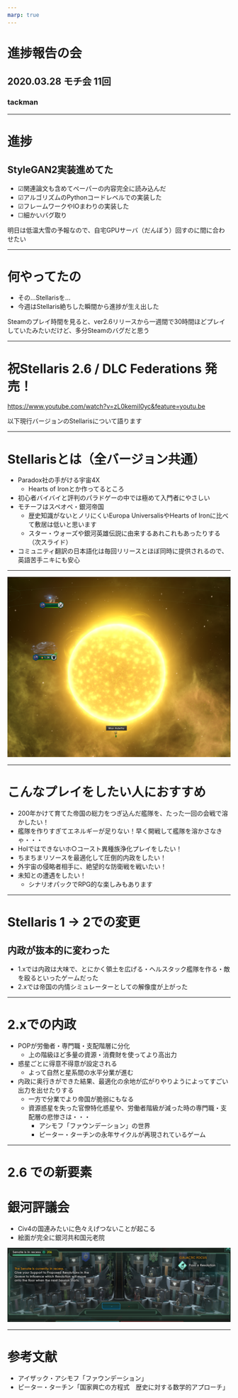 ```yaml
---
marp: true
---
```


# 進捗報告の会

## 2020.03.28 モチ会 11回

### tackman

---

# 進捗

## StyleGAN2実装進めてた

- ☑関連論文も含めてペーパーの内容完全に読み込んだ
- ☑アルゴリズムのPythonコードレベルでの実装した
- ☑フレームワークやIOまわりの実装した
- ☐細かいバグ取り

明日は低温大雪の予報なので、自宅GPUサーバ（だんぼう）回すのに間に合わせたい

---

# 何やってたの

- その…Stellarisを…
- 今週はStellaris絶ちした瞬間から進捗が生え出した

Steamのプレイ時間を見ると、ver2.6リリースから一週間で30時間ほどプレイしていたみたいだけど、多分Steamのバグだと思う

---

# 祝Stellaris 2.6 / DLC Federations 発売！

https://www.youtube.com/watch?v=zL0kemiI0yc&feature=youtu.be

以下現行バージョンのStellarisについて語ります

---

# Stellarisとは（全バージョン共通）

- Paradox社の手がける宇宙4X
  - Hearts of Ironとか作ってるところ
- 初心者バイバイと評判のパラドゲーの中では極めて入門者にやさしい
- モチーフはスペオペ・銀河帝国
  - 歴史知識がないとノリにくいEuropa UniversalisやHearts of Ironに比べて敷居は低いと思います
  - スター・ウォーズや銀河英雄伝説に由来するあれこれもあったりする（次スライド）
- コミュニティ翻訳の日本語化は毎回リリースとほぼ同時に提供されるので、英語苦手ニキにも安心

---

![](maradetta.png)

---

# こんなプレイをしたい人におすすめ

- 200年かけて育てた帝国の総力をつぎ込んだ艦隊を、たった一回の会戦で溶かしたい！
- 艦隊を作りすぎてエネルギーが足りない！早く開戦して艦隊を溶かさなきゃ・・・
- HoIではできないホ○コースト異種族浄化プレイをしたい！
- ちまちまリソースを最適化して圧倒的内政をしたい！
- 外宇宙の侵略者相手に、絶望的な防衛戦を戦いたい！
- 未知との遭遇をしたい！
  - シナリオパックでRPG的な楽しみもあります

---

# Stellaris 1 → 2での変更

## 内政が抜本的に変わった

- 1.xでは内政は大味で、とにかく領土を広げる・ヘルスタック艦隊を作る・敵を殴るといったゲームだった
- 2.xでは帝国の内情シミュレーターとしての解像度が上がった

---

# 2.xでの内政

- POPが労働者・専門職・支配階層に分化
  - 上の階級ほど多量の資源・消費財を使ってより高出力
- 惑星ごとに得意不得意が設定される
  - よって自然と星系間の水平分業が進む
- 内政に奥行きができた結果、最適化の余地が広がりやりようによってすごい出力を出せたりする
  - 一方で分業でより帝国が脆弱にもなる
  - 資源惑星を失った官僚特化惑星や、労働者階級が減った時の専門職・支配層の悲惨さは・・・
    - アシモフ「ファウンデーション」の世界
    - ピーター・ターチンの永年サイクルが再現されているゲーム

---

# 2.6 での新要素

# 銀河評議会

- Civ4の国連みたいに色々えげつないことが起こる
- 絵面が完全に銀河共和国元老院

![](./senate.png)

---

# 参考文献

- アイザック・アシモフ「ファウンデーション」
- ピーター・ターチン「国家興亡の方程式　歴史に対する数学的アプローチ」
